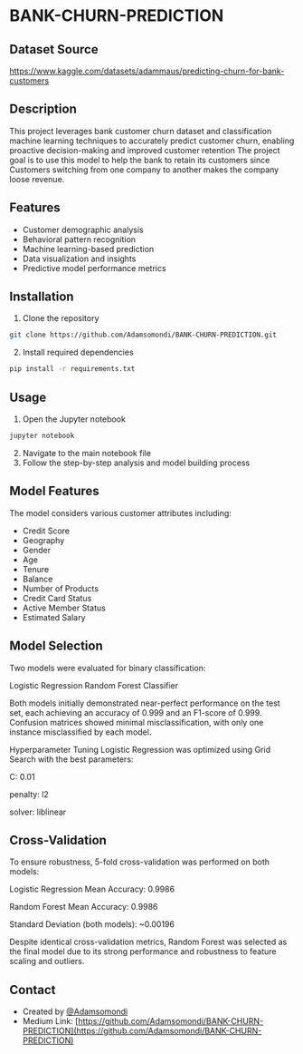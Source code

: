 # BANK-CHURN-PREDICTION

## Dataset Source

https://www.kaggle.com/datasets/adammaus/predicting-churn-for-bank-customers

## Description

This project leverages bank customer churn dataset and classification machine learning techniques to accurately predict customer churn, enabling proactive decision-making and improved customer retention
The project goal is to use this model to help the bank to retain its customers since Customers switching from one company to another  makes the company loose revenue.

## Features
- Customer demographic analysis
- Behavioral pattern recognition
- Machine learning-based prediction
- Data visualization and insights
- Predictive model performance metrics

## Installation
1. Clone the repository
```bash
git clone https://github.com/Adamsomondi/BANK-CHURN-PREDICTION.git
```

2. Install required dependencies
```bash
pip install -r requirements.txt
```

## Usage
1. Open the Jupyter notebook
```bash
jupyter notebook
```
2. Navigate to the main notebook file
3. Follow the step-by-step analysis and model building process

## Model Features
The model considers various customer attributes including:
- Credit Score
- Geography
- Gender
- Age
- Tenure
- Balance
- Number of Products
- Credit Card Status
- Active Member Status
- Estimated Salary

## Model Selection
Two models were evaluated for binary classification:

Logistic Regression
Random Forest Classifier

Both models initially demonstrated near-perfect performance on the test set, each achieving an accuracy of 0.999 and an F1-score of 0.999. 
Confusion matrices showed minimal misclassification, with only one instance misclassified by each model.

Hyperparameter Tuning
Logistic Regression was optimized using Grid Search with the best parameters:

C: 0.01

penalty: l2

solver: liblinear

## Cross-Validation

To ensure robustness, 5-fold cross-validation was performed on both models:

Logistic Regression Mean Accuracy: 0.9986

Random Forest Mean Accuracy: 0.9986

Standard Deviation (both models): ~0.00196

Despite identical cross-validation metrics, Random Forest was selected as the final model due to its strong performance and robustness to feature scaling and outliers.


## Contact
- Created by [@Adamsomondi](https://github.com/Adamsomondi)
- Medium Link: [https://github.com/Adamsomondi/BANK-CHURN-PREDICTION](https://github.com/Adamsomondi/BANK-CHURN-PREDICTION)













